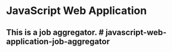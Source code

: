# JavaScript Web Application

## This is a job aggregator. # javascript-web-application-job-aggregator
